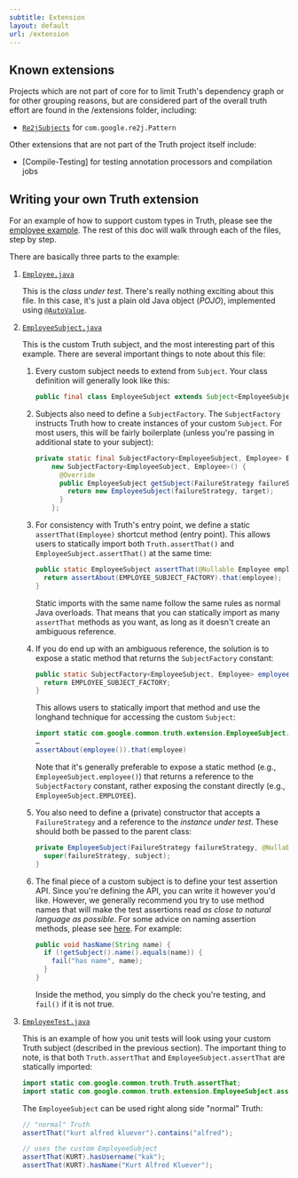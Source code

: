 ```yaml
---
subtitle: Extension
layout: default
url: /extension
---
```



## Known extensions


Projects which are not part of core for to limit Truth's dependency graph or for
other grouping reasons, but are considered part of the overall truth effort are
found in the /extensions folder, including:

*   [`Re2jSubjects`] for `com.google.re2j.Pattern`

Other extensions that are not part of the Truth project itself include:

*   [Compile-Testing] for testing annotation processors and compilation jobs


## Writing your own Truth extension

For an example of how to support custom types in Truth, please see the [employee
example]. The rest of this doc will walk through each of the files, step by
step.

There are basically three parts to the example:

1.  [`Employee.java`]

    This is the *class under test*. There's really nothing exciting about this
    file. In this case, it's just a plain old Java object (*POJO*), implemented
    using [`@AutoValue`].

2.  [`EmployeeSubject.java`]

    This is the custom Truth subject, and the most interesting part of this
    example. There are several
    important things to note about this file:

    1.  Every custom subject needs to extend from `Subject`. Your class
        definition will generally look like this:

        ```java
        public final class EmployeeSubject extends Subject<EmployeeSubject, Employee> {…}
        ```

    2.  Subjects also need to define a `SubjectFactory`. The `SubjectFactory`
        instructs Truth how to create instances of your custom `Subject`. For
        most users, this will be fairly boilerplate (unless you're passing in
        additional state to your subject):

        ```java
        private static final SubjectFactory<EmployeeSubject, Employee> EMPLOYEE_SUBJECT_FACTORY =
            new SubjectFactory<EmployeeSubject, Employee>() {
              @Override
              public EmployeeSubject getSubject(FailureStrategy failureStrategy, @Nullable Employee target) {
                return new EmployeeSubject(failureStrategy, target);
              }
            };
        ```

    3.  For consistency with Truth's entry point, we define a static
        `assertThat(Employee)` shortcut method (entry point). This allows users
        to statically import both `Truth.assertThat()` and
        `EmployeeSubject.assertThat()` at the same time:

        ```java
        public static EmployeeSubject assertThat(@Nullable Employee employee) {
          return assertAbout(EMPLOYEE_SUBJECT_FACTORY).that(employee);
        }
        ```

        Static imports with the same name follow the same rules as normal Java
        overloads. That means that you can statically import as many
        `assertThat` methods as you want, as long as it doesn't create an
        ambiguous reference.

    4.  If you do end up with an ambiguous reference, the solution is to expose
        a static method that returns the `SubjectFactory` constant:

        ```java
        public static SubjectFactory<EmployeeSubject, Employee> employee() {
          return EMPLOYEE_SUBJECT_FACTORY;
        }
        ```

        This allows users to statically import that method and use the longhand
        technique for accessing the custom `Subject`:

        ```java
        import static com.google.common.truth.extension.EmployeeSubject.employee;
        …
        assertAbout(employee()).that(employee)
        ```

        Note that it's generally preferable to expose a static method (e.g.,
        `EmployeeSubject.employee()`) that returns a reference to the
        `SubjectFactory` constant, rather exposing the constant directly (e.g.,
        `EmployeeSubject.EMPLOYEE`).

    5.  You also need to define a (private) constructor that accepts a
        `FailureStrategy` and a reference to the *instance under test*. These
        should both be passed to the parent class:

        ```java
        private EmployeeSubject(FailureStrategy failureStrategy, @Nullable Employee subject) {
          super(failureStrategy, subject);
        }
        ```

    6.  The final piece of a custom subject is to define your test assertion
        API. Since you're defining the API, you can write it however you'd like.
        However, we generally recommend you try to use method names that will
        make the test assertions read *as close to natural language as
        possible*. For some advice on naming assertion methods, please see
        [here](faq#assertion-naming). For example:

        ```java
        public void hasName(String name) {
          if (!getSubject().name().equals(name)) {
            fail("has name", name);
          }
        }
        ```

        Inside the method, you simply do the check you're testing, and `fail()`
        if it is not true.

3.  [`EmployeeTest.java`]

    This is an example of how you unit tests will look using your custom Truth
    subject (described in the previous section). The important thing to note, is
    that both `Truth.assertThat` and `EmployeeSubject.assertThat` are statically
    imported:

    ```java
    import static com.google.common.truth.Truth.assertThat;
    import static com.google.common.truth.extension.EmployeeSubject.assertThat;
    ```

    The `EmployeeSubject` can be used right along side "normal" Truth:

    ```java
    // "normal" Truth
    assertThat("kurt alfred kluever").contains("alfred");

    // uses the custom EmployeeSubject
    assertThat(KURT).hasUsername("kak");
    assertThat(KURT).hasName("Kurt Alfred Kluever");
    ```

<!-- References -->

[`@AutoValue`]:           http://github.com/google/auto/tree/master/value
[`Re2jSubjects`]:         http://github.com/google/truth/blob/master/extensions/re2j/src/main/java/com/google/common/truth/extensions/re2j/Re2jSubjects.java
[Compile Testing]:        http://github.com/google/compile-testing
[employee example]:       http://github.com/google/truth/blob/master/core/src/test/java/com/google/common/truth/extension/
[`Employee.java`]:        http://github.com/google/truth/blob/master/core/src/test/java/com/google/common/truth/extension/Employee.java
[`EmployeeTest.java`]:    http://github.com/google/truth/blob/master/core/src/test/java/com/google/common/truth/extension/EmployeeTest.java
[`EmployeeSubject.java`]: http://github.com/google/truth/blob/master/core/src/test/java/com/google/common/truth/extension/EmployeeSubject.java

